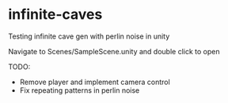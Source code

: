 # infinite-caves
Testing infinite cave gen with perlin noise in unity

Navigate to Scenes/SampleScene.unity and double click to open 

TODO:
- Remove player and implement camera control
- Fix repeating patterns in perlin noise